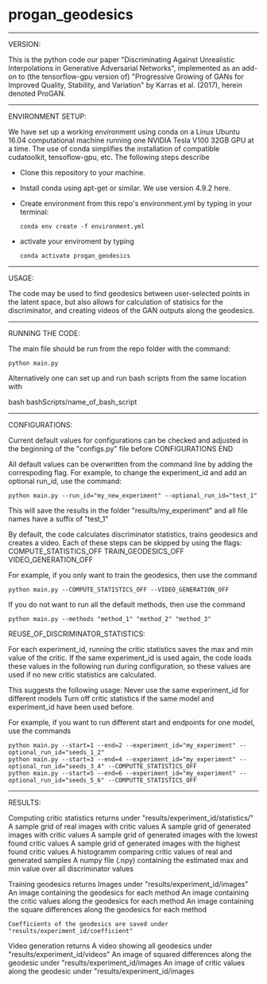 # progan_geodesics

--------------------------
VERSION:

  This is the python code our paper "Discriminating Against Unrealistic Interpolations in Generative Adversarial Networks", implemented as an add-on to (the tensorflow-gpu version of) "Progressive Growing of GANs for Improved Quality, Stability, and Variation" by Karras et al. (2017), herein denoted ProGAN. 

--------------------------
ENVIRONMENT SETUP:

  We have set up a working environment using conda on a Linux Ubuntu 16.04 computational machine running one NVIDIA Tesla V100 32GB GPU at a time. The use of conda simplifies the installation of compatible cudatoolkit, tensoflow-gpu, etc. The following steps describe 
  
  - Clone this repository to your machine.
  - Install conda using apt-get or similar. We use version 4.9.2 here.
  - Create environment from this repo's environment.yml by typing in your terminal:
    
    ~~~
    conda env create -f environment.yml
    
  - activate your enviroment by typing 

    ``` 
    conda activate progan_geodesics

--------------------------
USAGE:

  The code may be used to find geodesics between user-selected points in the latent space, but also allows for calculation of statisics for the discriminator, and creating videos of the GAN outputs along the geodesics.

--------------------------
RUNNING THE CODE:

  The main file should be run from the repo folder with the command: 

    python main.py

  Alternatively one can set up and run bash scripts from the same location with
  
  bash bashScripts/name_of_bash_script

---------------------------
CONFIGURATIONS:

  Current default values for configurations can be checked and adjusted in the beginning of the "configs.py" file before CONFIGURATIONS END

  All default values can be overwritten from the command line by adding the correspoding flag.
  For example, to change the experiment_id and add an optional run_id, use the command:

    python main.py --run_id="my_new_experiment" --optional_run_id="test_1"

  This will save the results in the folder "results/my_experiment" and all file names have a suffix of "test_1"

  By default, the code calculates discriminator statistics, trains geodesics and creates a video.
  Each of these steps can be skipped by using the flags:
    COMPUTE_STATISTICS_OFF
    TRAIN_GEODESICS_OFF 
    VIDEO_GENERATION_OFF 

  For example, if you only want to train the geodesics, then use the command

    python main.py --COMPUTE_STATISTICS_OFF --VIDEO_GENERATION_OFF
    
  If you do not want to run all the default methods, then use the command
    
    python main.py --methods "method_1" "method_2" "method_3"
    
  REUSE_OF_DISCRIMINATOR_STATISTICS:     
  
  For each experiment_id, running the critic statistics saves the max and min value of the critic.
  If the same experiment_id is used again, the code loads these values in the following run during configuration, so these values are used if no new critic statistics are calculated. 
  
  This suggests the following usage:
    Never use the same experiment_id for different models
    Turn off critic statistics if the same model and experiment_id have been used before.
  
  For example, if you want to run different start and endpoints for one model, use the commands
  
    python main.py --start=1 --end=2 --experiment_id="my_experiment" --optional_run_id="seeds_1_2"
    python main.py --start=3 --end=4 --experiment_id="my_experiment" --optional_run_id="seeds_3_4" --COMPUTTE_STATISTICS_OFF
    python main.py --start=5 --end=6 --experiment_id="my_experiment" --optional_run_id="seeds_5_6" --COMPUTTE_STATISTICS_OFF
  
  

------------------------------------------
RESULTS:

  Computing critic statistics returns under "results/experiment_id/statistics/"
    A sample grid of real images with critic values
    A sample grid of generated images with critic values
    A sample grid of generated images with the lowest found critic values
    A sample grid of generated images with the highest found critic values
    A histogramm comparing critic values of real and generated samples
    A numpy file (.npy) containing the estimated max and min value over all discriminator values
  
  Training geodesics returns
    Images under "results/experiment_id/images"
      An image containing the geodesics for each method
      An image containing the critic values along the geodesics for each method
      An image containing the square differences along the geodesics for each method
  
    Coefficients of the geodesics are saved under "results/experiment_id/coefficient"

  Video generation returns 
    A video showing all geodesics under "results/experiment_id/videos"
    An image of squared differences along the geodesic under "results/experiment_id/images
    An image of critic values along the geodesic under "results/experiment_id/images    
  
